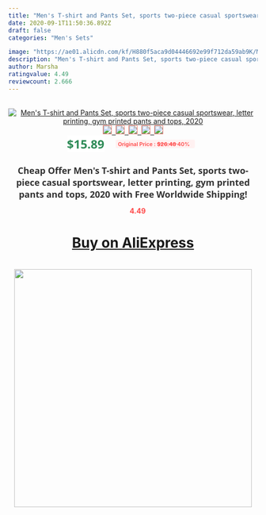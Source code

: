 ```yaml
---
title: "Men's T-shirt and Pants Set, sports two-piece casual sportswear, letter printing, gym printed pants and tops, 2020"
date: 2020-09-1T11:50:36.892Z
draft: false
categories: "Men's Sets"

image: "https://ae01.alicdn.com/kf/H880f5aca9d04446692e99f712da59ab9K/Men-s-T-shirt-and-Pants-Set-sports-two-piece-casual-sportswear-letter-printing-gym-printed.jpg"
description: "Men's T-shirt and Pants Set, sports two-piece casual sportswear, letter printing, gym printed pants and tops, 2020"
author: Marsha
ratingvalue: 4.49
reviewcount: 2.666
---
```

<br>
<div style="text-align: center;">
<a href="https://s.click.aliexpress.com/e/_A1qPEN" target="_blank" rel="nofollow noopener noreferrer"><img alt="Men's T-shirt and Pants Set, sports two-piece casual sportswear, letter printing, gym printed pants and tops, 2020" class="magnifier-image" src="https://ae01.alicdn.com/kf/H880f5aca9d04446692e99f712da59ab9K/Men-s-T-shirt-and-Pants-Set-sports-two-piece-casual-sportswear-letter-printing-gym-printed.jpg_640x640.jpg">
<br>
<img style="border:1px solid salmon" src="https://ae01.alicdn.com/kf/H880f5aca9d04446692e99f712da59ab9K/Men-s-T-shirt-and-Pants-Set-sports-two-piece-casual-sportswear-letter-printing-gym-printed.jpg_120x120.jpg">&nbsp;&nbsp;<img style="border:1px solid salmon" src="https://ae01.alicdn.com/kf/H6bb70ed5c957404f89b576c15d5f077et/Men-s-T-shirt-and-Pants-Set-sports-two-piece-casual-sportswear-letter-printing-gym-printed.jpg_120x120.jpg">&nbsp;&nbsp;<img style="border:1px solid salmon" src="https://ae01.alicdn.com/kf/H39a796fe73ae4dd6850c313b371c840bx/Men-s-T-shirt-and-Pants-Set-sports-two-piece-casual-sportswear-letter-printing-gym-printed.jpg_120x120.jpg">&nbsp;&nbsp;<img style="border:1px solid salmon" src="https://ae01.alicdn.com/kf/Hae46c464963842029cc3eaae177c07ddh/Men-s-T-shirt-and-Pants-Set-sports-two-piece-casual-sportswear-letter-printing-gym-printed.jpg_120x120.jpg">&nbsp;&nbsp;<img style="border:1px solid salmon" src="https://ae01.alicdn.com/kf/H7aa2e95b0c20494da49a51fcf64662559/Men-s-T-shirt-and-Pants-Set-sports-two-piece-casual-sportswear-letter-printing-gym-printed.jpg_120x120.jpg"></a></div><br0>
<div style="text-align: center;"><span style="background-color: white; border: 0px; box-sizing: border-box; color: seagreen; display: inline-block; font-family: &quot;open sans&quot; , &quot;arial&quot; , &quot;helvetica&quot; , sans-serif , &quot;heiti&quot;; font-size: 24px; font-stretch: inherit; font-weight: 700; line-height: inherit; margin: 0px 10px 0px 0px; padding: 0px; vertical-align: middle;">$15.89 </span>
<span style="background: rgb(255 , 241 , 241); border-radius: 3px; border: 0px; box-sizing: border-box; color: #ff4747; display: inline-block; font-family: inherit; font-size: 12px; font-stretch: inherit; font-style: inherit; font-variant: inherit; font-weight: 600; line-height: inherit; margin: 0px; padding: 2px 5px; transform: scale(0.9); vertical-align: middle;">Original Price : <b style="text-decoration: line-through;">$26.48 </b> 40%&nbsp;&nbsp;</span></div>
<h1 style="color: #333333; display: inline-block; font-family: &quot;open sans&quot; , &quot;arial&quot; , &quot;helvetica&quot; , sans-serif , &quot;heiti&quot;; font-size: 18px; font-stretch: inherit; font-weight: 700; text-align: center;">Cheap Offer Men's T-shirt and Pants Set, sports two-piece casual sportswear, letter printing, gym printed pants and tops, 2020 with Free Worldwide Shipping!</h1>
<div style="color: #ff4747; text-align: center;">
<img src="https://4.bp.blogspot.com/-M0ZcTcb-5uY/XleCXlxnR4I/AAAAAAAAAEc/OrjgMkXV1oMQFaCRZj5HQwOCBcu3w1FegCPcBGAYYCw/s1600/star.png" style="height: 15px;">&nbsp;<b>4.49</b></div>
<div class="button_cont" align="center"><a class="buynow_a" href="https://s.click.aliexpress.com/e/_A1qPEN" target="_blank" rel="nofollow noopener noreferrer"><H1>Buy on AliExpress</H1></a></div><br>
<div class="separator" style="clear: both; text-align: center;">
<img src="https://lh3.googleusercontent.com/-pTy5HemUv9M/XlePHvY0dAI/AAAAAAAAAE4/0nX5iRUoIWY8eMW9Dpxeirr157OZliDIgCLcBGAsYHQ/s1600/badge.gif" width="480">
</div>
